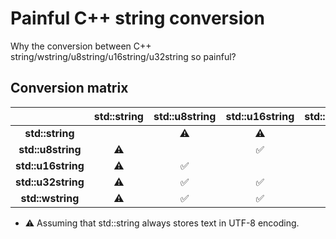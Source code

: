 # Painful C++ string conversion

Why the conversion between C++ string/wstring/u8string/u16string/u32string so painful?

## Conversion matrix

|                    | **std::string** | **std::u8string**  | **std::u16string** | **std::u32string** |  **std::wstring**  |
|:------------------:|:---------------:|:------------------:|:------------------:|:------------------:|:------------------:|
| **std::string**    |                 | :warning:          | :warning:          | :warning:          | :warning:          |
| **std::u8string**  | :warning:       |                    | :white_check_mark: | :white_check_mark: | :white_check_mark: |
| **std::u16string** | :warning:       | :white_check_mark: |                    | :white_check_mark: | :white_check_mark: |
| **std::u32string** | :warning:       | :white_check_mark: | :white_check_mark: |                    | :white_check_mark: |
| **std::wstring**   | :warning:       | :white_check_mark: | :white_check_mark: | :white_check_mark: |                    |

* :warning: Assuming that std::string always stores text in UTF-8 encoding.
